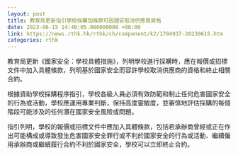 ```yaml
---
layout: post
title: 教育局更新指引學校採購加條款可因國安取消供應商資格
date: 2023-06-15 14:40:05.000000000 +08:00
link: https://news.rthk.hk/rthk/ch/component/k2/1704937-20230615.htm
categories: rthk
---
```


教育局更新《國家安全：學校具體措施》，列明學校進行採購時，應在報價或招標文件中加入具體條款，列明基於國家安全而容許學校取消供應商的資格和終止相關合約。

根據資助學校採購程序指引，學校各級人員必須有效防範和制止任何危害國家安全的行為或活動，學校應運用專業判斷，保持高度靈敏度，並審慎地評估採購的每個階段可能涉及的任何潛在國家安全風險或問題。

指引列明，學校的報價或招標文件中應加入具體條款，包括若承辦商曾經或正在作出可能構成或導致發生危害國家安全罪行或不利於國家安全的行為或活動、繼續僱用承辦商或繼續履行合約不利於國家安全，學校可以立即終止合約。
